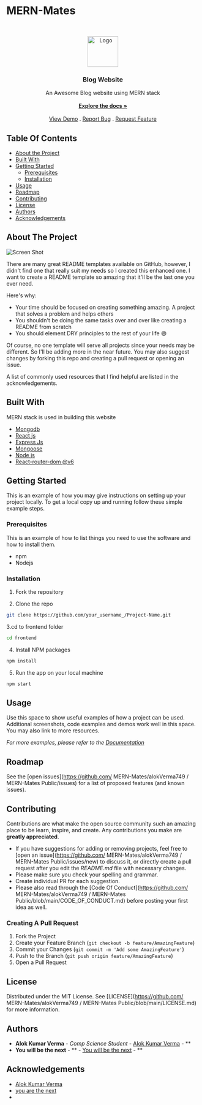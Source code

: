 # MERN-Mates

<br/>
<p align="center">
  <a href="https://github.com/ MERN-Mates/alokVerma749 / MERN-Mates Public">
    <img src="images/logo.png" alt="Logo" width="80" height="80">
  </a>

  <h3 align="center">Blog Website</h3>

  <p align="center">
    An Awesome Blog website using MERN stack
    <br/>
    <br/>
    <a href="https://github.com/ MERN-Mates/alokVerma749 / MERN-Mates Public"><strong>Explore the docs »</strong></a>
    <br/>
    <br/>
    <a href="https://github.com/ MERN-Mates/alokVerma749 / MERN-Mates Public">View Demo</a>
    .
    <a href="https://github.com/ MERN-Mates/alokVerma749 / MERN-Mates Public/issues">Report Bug</a>
    .
    <a href="https://github.com/ MERN-Mates/alokVerma749 / MERN-Mates Public/issues">Request Feature</a>
  </p>
</p>

## Table Of Contents

* [About the Project](#about-the-project)
* [Built With](#built-with)
* [Getting Started](#getting-started)
  * [Prerequisites](#prerequisites)
  * [Installation](#installation)
* [Usage](#usage)
* [Roadmap](#roadmap)
* [Contributing](#contributing)
* [License](#license)
* [Authors](#authors)
* [Acknowledgements](#acknowledgements)

## About The Project

![Screen Shot](images/screenshot.png)

There are many great README templates available on GitHub, however, I didn't find one that really suit my needs so I created this enhanced one. I want to create a README template so amazing that it'll be the last one you ever need.

Here's why:

* Your time should be focused on creating something amazing. A project that solves a problem and helps others
* You shouldn't be doing the same tasks over and over like creating a README from scratch
* You should element DRY principles to the rest of your life :smile:

Of course, no one template will serve all projects since your needs may be different. So I'll be adding more in the near future. You may also suggest changes by forking this repo and creating a pull request or opening an issue.

A list of commonly used resources that I find helpful are listed in the acknowledgements.

## Built With

MERN stack is used in building this website

* [Mongodb](https://www.mongodb.com/docs/)
* [React js](https://reactjs.org/)
* [Express Js](https://expressjs.com/)
* [Mongoose](https://mongoosejs.com/)
* [Node js](https://nodejs.org/en/)
* [React-router-dom @v6](https://reactrouter.com/docs/en/v6/getting-started/tutorial)

## Getting Started

This is an example of how you may give instructions on setting up your project locally.
To get a local copy up and running follow these simple example steps.

### Prerequisites

This is an example of how to list things you need to use the software and how to install them.

* npm
* Nodejs



### Installation

1. Fork the repository

2. Clone the repo

```sh
git clone https://github.com/your_username_/Project-Name.git
```
3.cd to frontend folder

```sh
cd frontend
```
4. Install NPM packages

```sh
npm install
```

5. Run the app on your local machine

```sh
npm start
```


## Usage

Use this space to show useful examples of how a project can be used. Additional screenshots, code examples and demos work well in this space. You may also link to more resources.

_For more examples, please refer to the [Documentation](https://example.com)_

## Roadmap

See the [open issues](https://github.com/ MERN-Mates/alokVerma749 / MERN-Mates Public/issues) for a list of proposed features (and known issues).

## Contributing

Contributions are what make the open source community such an amazing place to be learn, inspire, and create. Any contributions you make are **greatly appreciated**.
* If you have suggestions for adding or removing projects, feel free to [open an issue](https://github.com/ MERN-Mates/alokVerma749 / MERN-Mates Public/issues/new) to discuss it, or directly create a pull request after you edit the *README.md* file with necessary changes.
* Please make sure you check your spelling and grammar.
* Create individual PR for each suggestion.
* Please also read through the [Code Of Conduct](https://github.com/ MERN-Mates/alokVerma749 / MERN-Mates Public/blob/main/CODE_OF_CONDUCT.md) before posting your first idea as well.

### Creating A Pull Request

1. Fork the Project
2. Create your Feature Branch (`git checkout -b feature/AmazingFeature`)
3. Commit your Changes (`git commit -m 'Add some AmazingFeature'`)
4. Push to the Branch (`git push origin feature/AmazingFeature`)
5. Open a Pull Request

## License

Distributed under the MIT License. See [LICENSE](https://github.com/ MERN-Mates/alokVerma749 / MERN-Mates Public/blob/main/LICENSE.md) for more information.

## Authors

* **Alok Kumar Verma** - *Comp Science Student* - [Alok Kumar Verma](https://github.com/alokVerma749/) - **
* **You will be the next** - ** - [You will be the next](https://github.com/alokVerma749/) - **

## Acknowledgements

* [Alok Kumar Verma](https://github.com/alokVerma749/)
* [you are the next]()
* []()
